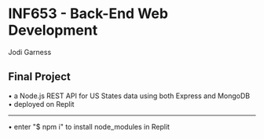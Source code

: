 # INF653 - Back-End Web Development
Jodi Garness


## Final Project

• a Node.js REST API for US States data using both Express and MongoDB
<br>
• deployed on Replit

--------------------------------------------------------------------
 • enter "$ npm i" to install node_modules in Replit


